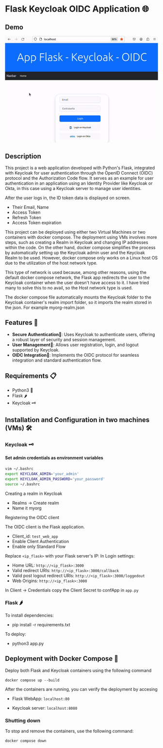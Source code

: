 # Flask Keycloak OIDC Application 🌐


## Demo
![alt text](https://github.com/korah91/Flask_Keycloak_Web_App/blob/main/images/demo_gif.gif "Demo")



## Description
This project is a web application developed with Python's Flask, integrated with Keycloak for user authentication through the OpenID Connect (OIDC) protocol and the Authorization Code flow.
It serves as an example for user authentication in an application using an Identity Provider like Keycloak or Okta, in this case using a Keycloak server to manage user identities.

After the user logs in, the ID token data is displayed on screen.
- Their Email, Name
- Access Token
- Refresh Token
- Access Token expiration

This project can be deployed using either two Virtual Machines or two containers with docker compose. The deployment using VMs involves more steps, such as creating a Realm in Keycloak and changing IP addresses within the code. On the other hand, docker compose simplifies the process by automatically setting up the Keycloak admin user and the Keycloak Realm to be used. However, docker compose only works on a Linux host OS due to the utilization of the host network type.

This type of network is used because, among other reasons, using the default docker compose network, the Flask app redirects the user to the Keycloak container when the user doesn't have access to it. I have tried many to solve this to no avail, so the Host network type is used.

The docker compose file automatically mounts the Keycloak folder to the Keycloak container's realm import folder, so it imports the realm stored in the json. For example myorg-realm.json

## Features 🔐
- **Secure Authentication**🔐: Uses Keycloak to authenticate users, offering a robust layer of security and session management.
- **User Management**👥: Allows user registration, login, and logout supported by Keycloak.
- **OIDC Integration**🔗: Implements the OIDC protocol for seamless integration and standard authentication flow.

## Requirements 📋
- Python3 🐍
- Flask 🌶️
- Keycloak 🗝️

## Installation and Configuration in two machines (VMs) 🛠️

### Keycloak 🗝️

#### Set admin credentials as environment variables
```sh
vim ~/.bashrc
export KEYCLOAK_ADMIN='your_admin'
export KEYCLOAK_ADMIN_PASSWORD='your_password'
source ~/.bashrc
```

Creating a realm in Keycloak

- Realms -> Create realm
- Name it myorg

Registering the OIDC client

The OIDC client is the Flask application.

- Client_id: ``test_web_app``
- Enable Client Authentication
- Enable only Standard Flow

Replace ``<ip_flask>`` with your Flask server's IP:
In Login settings:

- Home URL: ``http://<ip_flask>:3000``
- Valid redirect URIs: ``http://<ip_flask>:3000/callback``
- Valid post logout redirect URIs: ``http://<ip_flask>:3000/loggedout``
- Web Origins: ``http://<ip_flask>:3000``

In Client -> Credentials copy the Client Secret to confApp in ``app.py``

### Flask 🌶️

To install dependencies:

- pip install -r requirements.txt

To deploy:

- python3 app.py

## Deployment with Docker Compose 🐳

Deploy both Flask and Keycloak containers using the following command

```docker compose up --build```

After the containers are running, you can verify the deployment by accesing 

- Flask WebApp: ```localhost:80```

- Keycloak server: ```localhost:8080```

### Shutting down

To stop and remove the containers, use the following command: 

```docker compose down```



